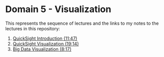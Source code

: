 # Domain 5 - Visualization

This represents the sequence of lectures and the links to my notes to the lectures in this repository:


1.  [QuickSight Introduction (11:47)](Quicksight_Introduction.md)
1.  [QuickSight Visualization (19:14)](Quicksight_Visualization.md)
1.  [Big Data Visualization (8:17)](Big_Data_Visualization.md)

